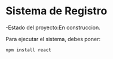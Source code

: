 <h1> Sistema de Registro</h1>

-Estado del proyecto:En construccion.

Para ejecutar el sistema, debes poner:

```npm install react```
